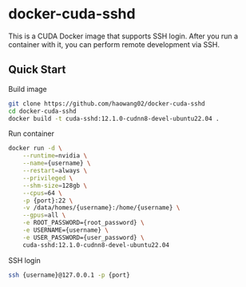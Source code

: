 # docker-cuda-sshd

This is a CUDA Docker image that supports SSH login. After you run a container with it, you can perform remote development via SSH.

## Quick Start

Build image

```bash
git clone https://github.com/haowang02/docker-cuda-sshd
cd docker-cuda-sshd
docker build -t cuda-sshd:12.1.0-cudnn8-devel-ubuntu22.04 .
```

Run container

```bash
docker run -d \
    --runtime=nvidia \
    --name={username} \
    --restart=always \
    --privileged \
    --shm-size=128gb \
    --cpus=64 \
    -p {port}:22 \
    -v /data/homes/{username}:/home/{username} \
    --gpus=all \
    -e ROOT_PASSWORD={root_password} \
    -e USERNAME={username} \
    -e USER_PASSWORD={user_password} \
    cuda-sshd:12.1.0-cudnn8-devel-ubuntu22.04
```

SSH login

```bash
ssh {username}@127.0.0.1 -p {port}
```
